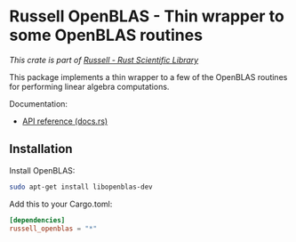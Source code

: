 # Russell OpenBLAS - Thin wrapper to some OpenBLAS routines

_This crate is part of [Russell - Rust Scientific Library](https://github.com/cpmech/russell)_

This package implements a thin wrapper to a few of the OpenBLAS routines for performing linear algebra computations.

Documentation:

- [API reference (docs.rs)](https://docs.rs/russell_openblas)

## Installation

Install OpenBLAS:

```bash
sudo apt-get install libopenblas-dev
```

Add this to your Cargo.toml:

```toml
[dependencies]
russell_openblas = "*"
```
